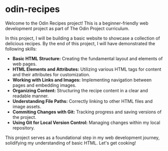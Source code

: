 # odin-recipes

Welcome to the Odin Recipes project! This is a beginner-friendly web development project as part of The Odin Project curriculum.

In this project, I will be building a basic website to showcase a collection of delicious recipes. By the end of this project, I will have demonstrated the following skills:

* **Basic HTML Structure:** Creating the fundamental layout and elements of web pages.
* **HTML Elements and Attributes:** Utilizing various HTML tags for content and their attributes for customization.
* **Working with Links and Images:** Implementing navigation between pages and embedding images.
* **Organizing Content:** Structuring the recipe content in a clear and readable manner.
* **Understanding File Paths:** Correctly linking to other HTML files and image assets.
* **Commiting Changes with Git:** Tracking progress and saving versions of the project.
* **Using Git for Local Version Control:** Managing changes within my local repository.

This project serves as a foundational step in my web development journey, solidifying my understanding of basic HTML. Let's get cooking!

